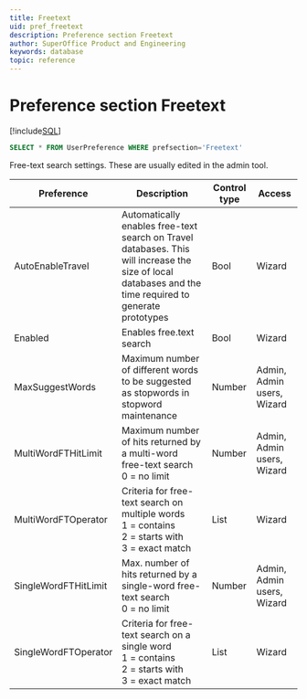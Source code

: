 ```yaml
---
title: Freetext
uid: pref_freetext
description: Preference section Freetext
author: SuperOffice Product and Engineering
keywords: database
topic: reference
---
```


# Preference section Freetext

[!include[SQL](./includes/to-view-pref.md)]

```SQL
SELECT * FROM UserPreference WHERE prefsection='Freetext'
```

Free-text search settings. These are usually edited in the admin tool.

| Preference | Description | Control type | Access |
|---|---|---|---|
| AutoEnableTravel | Automatically enables free-text search on Travel databases. This will increase the size of local databases and the time required to generate prototypes | Bool| Wizard |
| Enabled | Enables free.text search | Bool|  Wizard |
| MaxSuggestWords | Maximum number of different words to be suggested as stopwords in stopword maintenance | Number| Admin, Admin users, Wizard |
| MultiWordFTHitLimit | Maximum number of hits returned by a multi-word free-text search<br>0 = no limit | Number|  Admin, Admin users, Wizard |
| MultiWordFTOperator | Criteria for free-text search on multiple words<br>1 = contains<br>2 = starts with<br>3 = exact match | List|  Wizard |
| SingleWordFTHitLimit | Max. number of hits returned by a single-word free-text search<br>0 = no limit | Number|  Admin, Admin users, Wizard |
| SingleWordFTOperator | Criteria for free-text search on a single word<br>1 = contains<br>2 = starts with<br>3 = exact match | List|  Wizard |
